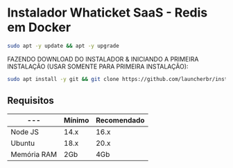 # Instalador Whaticket SaaS - Redis em Docker

```bash
sudo apt -y update && apt -y upgrade
```

FAZENDO DOWNLOAD DO INSTALADOR & INICIANDO A PRIMEIRA INSTALAÇÃO (USAR SOMENTE PARA PRIMEIRA INSTALAÇÃO):

```bash
sudo apt install -y git && git clone https://github.com/launcherbr/instalador.git instalador && sudo chmod -R 777 instalador  && cd instalador  && sudo ./install_primaria
```

## Requisitos

| --- | Mínimo | Recomendado |
| --- | --- | --- |
| Node JS | 14.x | 16.x |
| Ubuntu | 18.x | 20.x |
| Memória RAM | 2Gb | 4Gb |  

